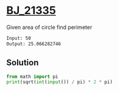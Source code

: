 # [BJ_21335](https://acmicpc.net/problem/21335)

Given area of circle find perimeter

```txt
Input: 50
Output: 25.066282746
```

## Solution

```py
from math import pi
print(sqrt(int(input()) / pi) * 2 * pi)
```
